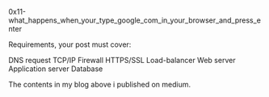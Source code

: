 0x11-what_happens_when_your_type_google_com_in_your_browser_and_press_enter

Requirements, your post must cover:

DNS request
TCP/IP
Firewall
HTTPS/SSL
Load-balancer
Web server
Application server
Database

The contents in my blog above i published on medium.
